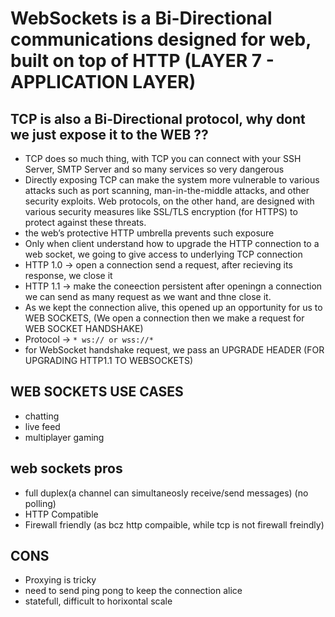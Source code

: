 # WebSockets is a Bi-Directional communications designed for web, built on top of HTTP (LAYER 7 - APPLICATION LAYER)
## TCP is also a Bi-Directional protocol, why dont we just expose it to the WEB ??
- TCP does so much thing, with TCP you can connect with your SSH Server, SMTP Server and so many services so very dangerous
- Directly exposing TCP can make the system more vulnerable to various attacks such as port scanning, man-in-the-middle attacks, and other security exploits. Web protocols, on the other hand, are designed with various security measures like SSL/TLS encryption (for HTTPS) to protect against these threats.
-  the web’s protective HTTP umbrella prevents such exposure
- Only when client understand how to upgrade the HTTP connection to a web socket, we going to give access to underlying TCP connection
- HTTP 1.0 -> open a connection send a request, after recieving its response, we close it
- HTTP 1.1 -> make the coneection persistent after openingn  a connection we can send as many request as we want and thne close it.
- As we kept the connection alive, this opened up an opportunity for us to WEB SOCKETS, (We open a connection then we make a request for WEB SOCKET HANDSHAKE)
- Protocol -> `* ws:// or wss://*`
- for WebSocket handshake request,  we pass an UPGRADE HEADER (FOR UPGRADING HTTP1.1 TO WEBSOCKETS)

## WEB SOCKETS USE CASES
- chatting
- live feed
- multiplayer gaming

## web sockets pros
- full duplex(a channel can simultaneosly receive/send messages) (no polling)
- HTTP Compatible 
- Firewall friendly (as bcz http compaible, while tcp is not firewall freindly)

## CONS
- Proxying is tricky
- need to send ping pong to keep the connection alice
- statefull, difficult to horixontal scale